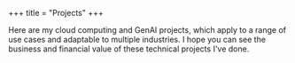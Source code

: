 +++
title = "Projects"
+++

Here are my cloud computing and GenAI projects, which apply to a range of use cases and adaptable to multiple 
industries. I hope you can see the business and financial value of these technical projects I've done. 
